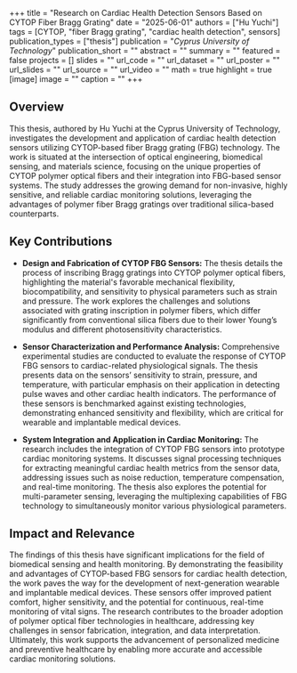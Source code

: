+++
title = "Research on Cardiac Health Detection Sensors Based on CYTOP Fiber Bragg Grating"
date = "2025-06-01"
authors = ["Hu Yuchi"]
tags = [CYTOP, "fiber Bragg grating", "cardiac health detection", sensors]
publication_types = ["thesis"]
publication = "_Cyprus University of Technology_"
publication_short = ""
abstract = ""
summary = ""
featured = false
projects = []
slides = ""
url_code = ""
url_dataset = ""
url_poster = ""
url_slides = ""
url_source = ""
url_video = ""
math = true
highlight = true
[image]
image = ""
caption = ""
+++

## Overview

This thesis, authored by Hu Yuchi at the Cyprus University of Technology, investigates the development and application of cardiac health detection sensors utilizing CYTOP-based fiber Bragg grating (FBG) technology. The work is situated at the intersection of optical engineering, biomedical sensing, and materials science, focusing on the unique properties of CYTOP polymer optical fibers and their integration into FBG-based sensor systems. The study addresses the growing demand for non-invasive, highly sensitive, and reliable cardiac monitoring solutions, leveraging the advantages of polymer fiber Bragg gratings over traditional silica-based counterparts.

## Key Contributions

- **Design and Fabrication of CYTOP FBG Sensors:** The thesis details the process of inscribing Bragg gratings into CYTOP polymer optical fibers, highlighting the material's favorable mechanical flexibility, biocompatibility, and sensitivity to physical parameters such as strain and pressure. The work explores the challenges and solutions associated with grating inscription in polymer fibers, which differ significantly from conventional silica fibers due to their lower Young’s modulus and different photosensitivity characteristics.

- **Sensor Characterization and Performance Analysis:** Comprehensive experimental studies are conducted to evaluate the response of CYTOP FBG sensors to cardiac-related physiological signals. The thesis presents data on the sensors’ sensitivity to strain, pressure, and temperature, with particular emphasis on their application in detecting pulse waves and other cardiac health indicators. The performance of these sensors is benchmarked against existing technologies, demonstrating enhanced sensitivity and flexibility, which are critical for wearable and implantable medical devices.

- **System Integration and Application in Cardiac Monitoring:** The research includes the integration of CYTOP FBG sensors into prototype cardiac monitoring systems. It discusses signal processing techniques for extracting meaningful cardiac health metrics from the sensor data, addressing issues such as noise reduction, temperature compensation, and real-time monitoring. The thesis also explores the potential for multi-parameter sensing, leveraging the multiplexing capabilities of FBG technology to simultaneously monitor various physiological parameters.

## Impact and Relevance

The findings of this thesis have significant implications for the field of biomedical sensing and health monitoring. By demonstrating the feasibility and advantages of CYTOP-based FBG sensors for cardiac health detection, the work paves the way for the development of next-generation wearable and implantable medical devices. These sensors offer improved patient comfort, higher sensitivity, and the potential for continuous, real-time monitoring of vital signs. The research contributes to the broader adoption of polymer optical fiber technologies in healthcare, addressing key challenges in sensor fabrication, integration, and data interpretation. Ultimately, this work supports the advancement of personalized medicine and preventive healthcare by enabling more accurate and accessible cardiac monitoring solutions.